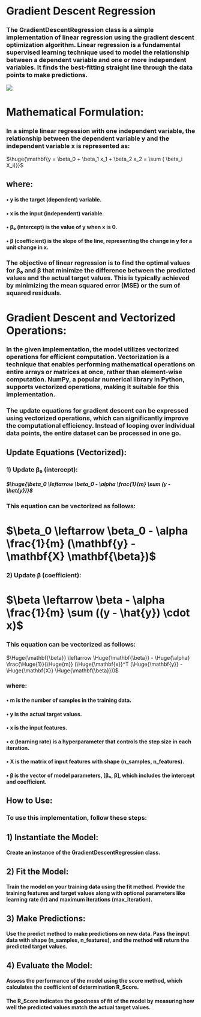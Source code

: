 # Gradient Descent Regression
### The GradientDescentRegression class is a simple implementation of linear regression using the gradient descent optimization algorithm. Linear regression is a fundamental supervised learning technique used to model the relationship between a dependent variable and one or more independent variables. It finds the best-fitting straight line through the data points to make predictions.

  </a>
  <!-- scikit-learn -->
  <a href="https://scikit-learn.org/stable/" target="_blank" rel="noreferrer">
    <img src="https://blog.paperspace.com/content/images/2018/05/convex_cost_function.jpg" />
  </a>


# Mathematical Formulation:
### In a simple linear regression with one independent variable, the relationship between the dependent variable y and the independent variable x is represented as:

$\huge{\mathbf{y = \beta_0 + \beta_1 x_1 + \beta_2 x_2 = \sum ( \beta_i X_i)}}$


## where:

#### • y is the target (dependent) variable.
#### • x is the input (independent) variable.
#### • β₀ (intercept) is the value of y when x is 0.
#### • β (coefficient) is the slope of the line, representing the change in y for a unit change in x.



### The objective of linear regression is to find the optimal values for β₀ and β that minimize the difference between the predicted values and the actual target values. This is typically achieved by minimizing the mean squared error (MSE) or the sum of squared residuals.



# Gradient Descent and Vectorized Operations:
### In the given implementation, the model utilizes vectorized operations for efficient computation. Vectorization is a technique that enables performing mathematical operations on entire arrays or matrices at once, rather than element-wise computation. NumPy, a popular numerical library in Python, supports vectorized operations, making it suitable for this implementation.

### The update equations for gradient descent can be expressed using vectorized operations, which can significantly improve the computational efficiency. Instead of looping over individual data points, the entire dataset can be processed in one go.

## Update Equations (Vectorized):
### 1) Update β₀ (intercept):
##### $\huge{\beta_0 \leftarrow \beta_0 - \alpha \frac{1}{m} \sum (y - \hat{y})}$

### This equation can be vectorized as follows:
# $\beta_0 \leftarrow \beta_0 - \alpha \frac{1}{m} (\mathbf{y} - \mathbf{X} \mathbf{\beta})$

### 2) Update β (coefficient):
# $\beta \leftarrow \beta - \alpha \frac{1}{m} \sum ((y - \hat{y}) \cdot x)$
### This equation can be vectorized as follows:
$\Huge{\mathbf{\beta}} \leftarrow \Huge{\mathbf{\beta}} - \Huge{\alpha} \frac{\Huge{1}}{\Huge{m}} (\Huge{\mathbf{x}}^T (\Huge{\mathbf{y}} - \Huge{\mathbf{X}} \Huge{\mathbf{\beta}}))$


### where:

#### • m is the number of samples in the training data.
#### • y is the actual target values.
#### • x is the input features.
#### • α (learning rate) is a hyperparameter that controls the step size in each iteration.
#### • X is the matrix of input features with shape (n_samples, n_features).
#### • β is the vector of model parameters, [β₀, β], which includes the intercept and coefficient.

## How to Use:
### To use this implementation, follow these steps:

## 1) Instantiate the Model:
#### Create an instance of the GradientDescentRegression class.

## 2) Fit the Model:
#### Train the model on your training data using the fit method. Provide the training features and target values along with optional parameters like learning rate (lr) and maximum iterations (max_iteration).

## 3) Make Predictions:
#### Use the predict method to make predictions on new data. Pass the input data with shape (n_samples, n_features), and the method will return the predicted target values.

## 4) Evaluate the Model:
#### Assess the performance of the model using the score method, which calculates the coefficient of determination R_Score.
#### The R_Score indicates the goodness of fit of the model by measuring how well the predicted values match the actual target values.



